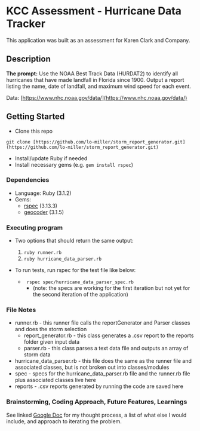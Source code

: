 # KCC Assessment - Hurricane Data Tracker

This application was built as an assessment for Karen Clark and Company. 

## Description
**The prompt:** Use the NOAA Best Track Data (HURDAT2) to identify all hurricanes that have made landfall in Florida since 1900.  Output a report listing the name, date of landfall, and maximum wind speed for each event.  

Data: [https://www.nhc.noaa.gov/data/](https://www.nhc.noaa.gov/data/)

## Getting Started

- Clone this repo 
```
git clone [https://github.com/lo-miller/storm_report_generator.git](https://github.com/lo-miller/storm_report_generator.git)
```
- Install/update Ruby if needed 
- Install necessary gems (e.g. `gem install rspec`)

### Dependencies

* Language: Ruby (3.1.2) 
* Gems: 
  * [rspec](https://rubygems.org/gems/rspec) (3.13.3)
  * [geocoder](https://github.com/alexreisner/geocoder) (3.1.5)

### Executing program

* Two options that should return the same output:
  1. `ruby runner.rb`
  2. `ruby hurricane_data_parser.rb` 
    
* To run tests, run rspec for the test file like below:
  * ` rspec spec/hurricane_data_parser_spec.rb`
    * (note: the specs are working for the first iteration but not yet for the second iteration of the application)



### File Notes
* runner.rb - this runner file calls the reportGenerator and Parser classes and does the storm selection
  * report_generator.rb - this class generates a .csv report to the reports folder given input data
  * parser.rb - this class parses a text data file and outputs an array of storm data
* hurricane_data_parser.rb - this file does the same as the runner file and associated classes, but is not broken out into classes/modules
* spec - specs for the hurricane_data_parser.rb file and the runner.rb file plus associated classes live here
* reports - .csv reports generated by running the code are saved here

### Brainstorming, Coding Approach, Future Features, Learnings

See linked [Google Doc](https://docs.google.com/document/d/1eDzHgeGEOT4QLX7qzFmrtHpjiI5IqYe_6UhxfWsewCY/edit?tab=t.0) for my thought process, a list of what else I would include, and approach to iterating the problem.